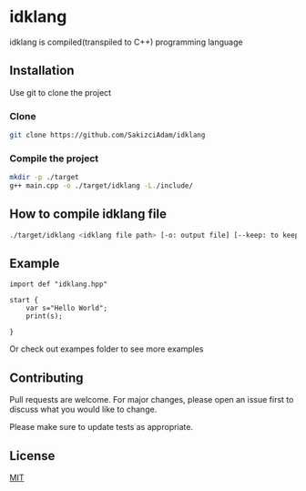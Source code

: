 # idklang

idklang is compiled(transpiled to C++) programming language

## Installation

Use git to clone the project

### Clone

```bash
git clone https://github.com/SakizciAdam/idklang
```

### Compile the project

```bash
mkdir -p ./target
g++ main.cpp -o ./target/idklang -L./include/
```

## How to compile idklang file

```bash
./target/idklang <idklang file path> [-o: output file] [--keep: to keep the C++ file] [--no-compile: does not compile into executable]
```

## Example

```
import def "idklang.hpp"

start {
    var s="Hello World";
    print(s);
    
}

```

Or check out exampes folder to see more examples

## Contributing
Pull requests are welcome. For major changes, please open an issue first to discuss what you would like to change.

Please make sure to update tests as appropriate.

## License
[MIT](https://choosealicense.com/licenses/mit/)